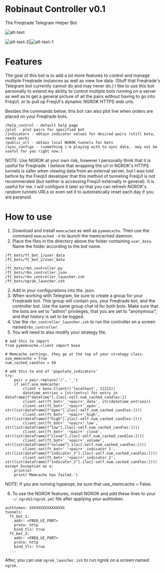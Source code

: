 # Robinaut Controller v0.1
The Freqtrade Telegram Helper Bot

![alt-text](https://i.imgur.com/s88cypn.png)

![alt-text-2](https://i.imgur.com/8Rs99NX.png)|![alt-text-1](https://i.imgur.com/iEmtc83.png)

# Features
The goal of this bot is to add a lot more features to control and manage multiple Freqtrade instances as well as view live data.  (Stuff that Freqtrade's Telegram bot currently cannot do and may never do.)  I like to use this bot personally to extend my ability to control multiple bots running on a server as well as to get a general picture of all the pairs without having to go into FreqUI, or to pull up FreqUI's dynamic NGROK HTTPS web urls.

Besides the commands below, this bot can also plot live when orders are placed on your Freqtrade bots.
```
/help_control - default help page
/plot - plot pairs for specified bot
/indicators - obtain indicator values for desired pairs (still beta, needs work)
/public_url - obtain local NGROK tunnels for bots
/sync_configs - (something i'm playing with to sync data.  may not be useful for you right now.)
```

NOTE: Use NGROK at your own risk, however I personally think that it is useful for Freqtrade.  I believe that wrapping the url in NGROK's HTTPS tunnels is safer when viewing data from an external server, but I was told before by the FreqUI developer that this method of tunneling FreqUI is not recommended (but neither is accessing FreqUI externally in general).  It is useful for me.  I will configure it later so that you can refresh NGROK's random tunnels URLs or even set it to automatically reset each day if you are paranoid.

# How to use
1.  Download and install `memcached` as well as `pymemcache`.  Then use the command `memcached -d` to launch the memcached daemon.
1.  Place the files in the directory above the folder containing `user_data`.  Name the folder according to the bot name.
```
/ft_bots/ft_bot_1/user_data
/ft_bots/ft_bot_2/user_data
...
/ft_bots/rbn_controller.py
/ft_bots/rbn_controller.json
/ft_bots/rbn_controller_launcher.zsh
/ft_bots/ngrok_launcher.zsh
```
2. Add in your configurations into the .json.
3. When working with Telegram, be sure to create a group for your Freqtrade bot.  This group will contain you, your Freqtrade bot, and the controller bot.  Use the same group chat id for both bots.  Make sure that the bots are set to "admin" privileges, that you are set to "anonymous", and that history is set to be logged.
4.  Use the `rbn_controller_launcher.zsh` to run the controller on a screen named`rbn_controller`.
5.  You will need to also modify your strategy file.
```
# add this to import
from pymemcache.client import base

# Memcache settings, they go at the top of your strategy class.
use_memcache = True
num_cached_candles = 50

# add this to end of 'populate_indicators'
try:
    pair = pair.replace('/', '_')
    if self.use_memcache:
        client = base.Client(('localhost', 11211))
        datetime_entries = [str(entry) for entry in dataframe[f"datetime"].iloc[-self.num_cached_candles:]]
        client.set(ft_bot+'_'+pair+'_date', str(datetime_entries))
        client.set(ft_bot+'_'+pair+'_open', str(list(dataframe[f"open"].iloc[-self.num_cached_candles:])))
        client.set(ft_bot+'_'+pair+'_high', str(list(dataframe[f"high"].iloc[-self.num_cached_candles:])))
        client.set(ft_bot+'_'+pair+'_low',  str(list(dataframe[f"low"].iloc[-self.num_cached_candles:])))
        client.set(ft_bot+'_'+pair+'_close', str(list(dataframe[f"close"].iloc[-self.num_cached_candles:])))
        client.set(ft_bot+'_'+pair+'_volume', str(list(dataframe[f"volume"].iloc[-self.num_cached_candles:])))
        client.set(ft_bot+'_'+pair+'_indicator_1', str(list(dataframe[f"indicator_1"].iloc[-self.num_cached_candles:])))
        client.set(ft_bot+'_'+pair+'_indicator_2', str(list(dataframe[f"indicator_2"].iloc[-self.num_cached_candles:])))
except Exception as e:
    print(e)
    print('Memcache has failed.')
```
NOTE: If you are running hyperopt, be sure that use_memcache = False.

6.  To use the NGROK features, install NGROK and add these lines to your `~/.ngrok2/ngrok.yml` file after applying your authtoken.
```
authtoken: XXXXXXXXXXXXXXXX
tunnels:
  ft_bot_1:
    addr: <FREQ_UI_PORT>
    proto: http
    bind_tls: true
  ft_bot_2:
    addr: <FREQ_UI_PORT>
    proto: http
    bind_tls: true
  ...
```
After, you can use `ngrok_launcher.zsh` to run ngrok on a screen named `ngrok`.
